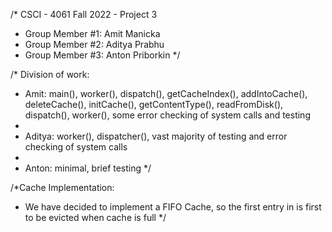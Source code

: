 /* CSCI - 4061 Fall 2022 - Project 3
 * Group Member #1: Amit Manicka <manic022>
 * Group Member #2: Aditya Prabhu <prabh079>
 * Group Member #3: Anton Priborkin <pribo002>
*/

/* Division of work:
 * Amit: main(), worker(), dispatch(), getCacheIndex(), addIntoCache(), deleteCache(), initCache(),
    getContentType(), readFromDisk(), dispatch(), worker(), some error checking of system calls and testing
 * 
 * Aditya: worker(), dispatcher(), vast majority of testing and error checking of system calls
 * 
 * Anton: minimal, brief testing
*/

/*Cache Implementation:
 * We have decided to implement a FIFO Cache, so the first entry in is first to be evicted when cache is full
*/

